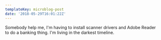 ```yaml
---
templateKey: microblog-post
date: '2018-05-29T16:01:22Z'
---
```


Somebody help me, I'm having to install scanner drivers and Adobe Reader to do a banking thing. I'm living in the darkest timeline.

